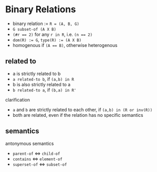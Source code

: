 
<!-- ======================================================================= -->
# Binary Relations

* binary relation := `R = (A, B, G)`
* `G subset-of (A X B)`
* `(#r == 2)` for any `r in R`, i.e. `(n == 2)`
* `dom(R) := G`, `type(R) := (A X B)`
* homogenous if `(A == B)`, otherwise heterogenous

<!-- ======================================================================= -->
## related to

* a is strictly related to b
* `a related-to b`, if `(a,b) in R`
* b is also strictly related to a
* `b related-to a`, if `(b,a) in R'`

clarification

* `a` and `b` are strictly related to each other, if `(a,b) in (R or inv(R))`
* both are related, even if the relation has no specific semantics

<!-- ======================================================================= -->
## semantics

antonymous semantics

* `parent-of` <=> `child-of`
* `contains` <=> `element-of`
* `superset-of` <=> `subset-of`
